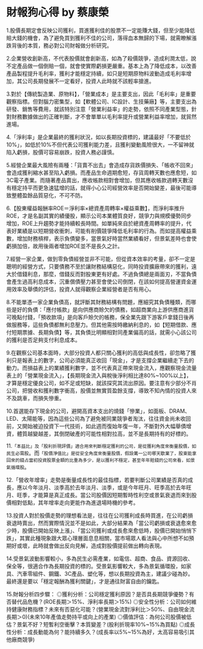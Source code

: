 # 財報狗心得 by 蔡康榮

1.股價長期定會反映公司獲利，買進獲利佳的股票不一定能賺大錢，但至少能降低賠大錢的機會，為了避免買到獲利不佳的公司，落得血本無歸的下場，就需瞭解漲跌背後的本質，務必對公司財報做分析研究。

2.企業營收創新高，不代表股價就會創新高，如為了殺價競爭，造成利潤太低，說不定產品做一個倒賠一個，就會使實際虧損更嚴重。基本上為了降低成本，以改善產品製程提升毛利率，獲利才能穩定持續，如只是短期原物料波動造成毛利率增加，其公司長期發展不一定看好，投資人此時就不該輕率搶進。

3.對於【傳統製造業、原物料】，「營業成本」是主要支出，因此「毛利率」是重要觀察指標。但對腦力密集型，如【軟體公司、IC設計、生技藥廠】等，主要支出為研發、銷售等費用，就該特別注意「營業利益率」的走勢，依照不同產業型態，針對財務數據做出的正確判斷，才不會單單以毛利率提升或營業利益率增加，就貿然進場。

4.「淨利率」是企業最終的獲利狀況，如以長期投資標的，建議最好「不要低於10%」，如低於10%不但代表公司獲利能力差，且獲利變動風險很大，一不留神就陷入虧損，股價可容易崩跌，投資人務必謹慎。

5.經營企業最大風險有兩種：「貨賣不出去」會造成存貨跌價損失、「帳收不回來」會造成獲利縮水甚至陷入虧損。而產品生命週期愈短，存貨周轉天數也應愈短，如3C電子產業。而隨著產品賣出，應收帳款相對會增加，但其應收帳款週轉天數沒有穩定持平而更急速猛增的話，就得小心公司經營效率是否開始變差，最後可能導致整體盈餘品質惡化，不可不防。

6.【股東權益報酬率ROE＝淨利率×總資產周轉率×權益乘數】，而淨利率推升ROE，才是名副其實的績優股，顯示公司本業體質良好，競爭力與規模優勢同步增加，ROE上升趨勢才能持續較長時間。如單純來自於總資產周轉率的提升，代表好業績是以短期營收衝刺，可能有削價競爭降低毛利率的行為。而如提高權益乘數，增加財務槓桿，表示負債變多，當景氣好時當然業績看好，但景氣差時也會使虧損加倍，故用後兩者增加ROE並不是長久之計。

7.經營一家企業，做到零負債經營並非不可能，但從資本效率的考量，卻不一定是聰明的經營方式，只要債務不至於讓財務結構惡化，同時投資擴廠帶來的獲利，遠大於借錢利息，那麼，借錢反而對股東更有好處。不過負債總是兩面刃，不當負債會產生過高利息成本，沉重償債壓力甚至會使公司倒閉，在該如何提高營運資金運用效率及舉債的評估，投資人就得觀察企業經營者是否有用心。

8.不能單憑一家企業負債高，就評斷其財務結構有問題，應細究其負債種類，而哪些是好的負債：「應付帳款」是向供應商賒欠的債務，如超商業向上游供應商進貨可晚點付錢，「預收款項」是向客戶賒欠的帳務，保全業先跟下游客戶拿錢日後再做服務等，這些負債都無利息壓力。但其他需按時繳納利息的，如【短期借款、應付短期票據、長期負債】等，其負債比明顯相對同產業偏高的話，就需小心該公司的獲利是否足夠支付利息成本。

9.在觀察公司基本面時，大部分投資人都只關心獲利的高低與成長性，卻忽略了獲利只是報表上的數字，公司必須能真正收回「現金」，才是支撐企業繼續走下去的動力。而損益表上的業績獲利數字，並不代表真正帶來現金流入，應觀察現金流量表上的「營業現金流入」，【長期現金流入與稅後淨利相比達80%~100%以上】，才算是穩定優良公司，如不足或短缺，就該探究其流出原因。要注意有少部分不肖公司，把營收和獲利數字衝高，股價並無實質盈餘支撐，導致不知內情的投資人來不及跳車，而損失慘重。

10.首選能存下現金的公司，避開高資本支出的燒錢「慘業」，如面板、DRAM、LED、太陽能等，因為這些公司為了避免被同業競爭者淘汰，往往資金尚未收回前，又開始被迫投資下一代技術，如此週而復始年復一年，不斷對外大幅舉債增資，體質越變越差，其倒閉破產的可能性相對拉高，並不是長期持有的好標的。

11.`「本益比」及「股利折現評價」適合用來判斷穩定獲利的公司，是從獲利角度來衡量股價，如民生必需股`。而`「股價淨值比」是從安全角度來衡量股價，假設萬一公司哪天歇業了，股東能拿回來的錢占當初投資股票金額的比重為多少，是以獲利不穩定，甚至年年賠錢的公司來看，如景氣循環股`。

12.「營收年增率」走勢是衡量成長性的最佳指標，若要判斷公司業績是否真的成長，應以今年淡月、淡季高於去年淡月、淡季，或是今年旺月、旺季高於去年旺月、旺季，才能算是真正成長。當公司股價因短期暫時性利空或景氣衰退而來到股價相對低點，其年增率走向更能作為進退場時機的參考。

13.投資人對於股價走勢的理想看法是，往往在公司獲利成長時買進，在公司虧損衰退時賣出，然而實際情況並不是如此，大部分結果為「當公司虧損或衰退愈來愈少時，股價已開始反映上漲」、「當公司獲利或成長愈來愈低時，股價已開始悄悄下跌」，其實此種現象跟大眾心理層面息息相關，當市場眾人看法與心中所想不如預期好或壞，此時就會做出反向見解，造成對股價提前做出轉向表現。

14.受景氣波動影響較小，多為民生必需產業，如電信、超商、食品、資源回收、保全等，很適合作為長期投資的標的。受景氣影響較大，多為景氣循環股，如家具、汽車零組件、鋼鐵、3C產品、塑化等，想以長期投資為主，建議少碰為妙。最終還是要以「穩定報酬為獲利關鍵」，才是通往財富自由的鑰匙。

15.財報分析四步驟：
◎獲利分析：公司穩定獲利原因？是否具長期競爭優勢？有否替代品危機？(ROE長期＞15%、淨利率長期＞15%)
◎安全性分析：公司如何維持健康財務指標？未來有否惡化可能？(營業現金流對淨利比＞50%、自由現金流長期＞0)(未來10年產值走勢持平或向上的產業)
◎價值評估：為何公司股價被低估？景氣不好？短暫利空衝擊？本質變差？(股利折現率10%~15%為買點)
◎成長性分析：成長動能為何？能持續多久？(成長率以5%~15%為好，太高容易吸引其他廠商競爭)